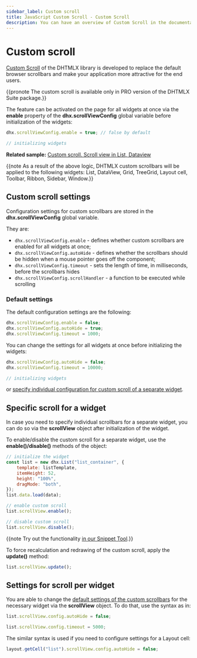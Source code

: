 ```yaml
---
sidebar_label: Custom scroll
title: JavaScript Custom Scroll - Custom Scroll
description: You can have an overview of Custom Scroll in the documentation of the DHTMLX JavaScript UI library. Browse developer guides and API reference, try out code examples and live demos, and download a free 30-day evaluation version of DHTMLX Suite 7.
---
```


# Custom scroll

[Custom Scroll](../../common_features/custom_scroll/) of the DHTMLX library is developed to replace the default browser scrollbars and make your application more attractive for the end users.

{{pronote The custom scroll is available only in PRO version of the DHTMLX Suite package.}}

The feature can be activated on the page for all widgets at once via the **enable** property of the **dhx.scrollViewConfig** global variable before initialization of the widgets:

```js
dhx.scrollViewConfig.enable = true; // false by default

// initializing widgets
```

**Related sample:** [Custom scroll. Scroll view in List, Dataview](https://snippet.dhtmlx.com/gjsbvzdk)

{{note As a result of the above logic, DHTMLX custom scrollbars will be applied to the following widgets: List, DataView, Grid, TreeGrid, Layout cell, Toolbar, Ribbon, Sidebar, Window.}}

## Custom scroll settings

Configuration settings for custom scrollbars are stored in the **dhx.scrollViewConfig** global variable.

They are:

- `dhx.scrollViewConfig.enable` - defines whether custom scrollbars are enabled for all widgets at once;
- `dhx.scrollViewConfig.autoHide` - defines whether the scrollbars should be hidden when a mouse pointer goes off the component;
- `dhx.scrollViewConfig.timeout` - sets the length of time, in milliseconds, before the scrollbars hides
- `dhx.scrollViewConfig.scrollHandler` - a function to be executed while scrolling

### Default settings

The default configuration settings are the following: 

~~~js
dhx.scrollViewConfig.enable = false; 
dhx.scrollViewConfig.autoHide = true; 
dhx.scrollViewConfig.timeout = 1000; 
~~~

You can change the settings for all widgets at once before initializing the widgets:

~~~js
dhx.scrollViewConfig.autoHide = false; 
dhx.scrollViewConfig.timeout = 10000; 

// initializing widgets
~~~

or [specify individual configuration for custom scroll of a separate widget](#settings-for-scroll-per-widget). 

## Specific scroll for a widget

In case you need to specify individual scrollbars for a separate widget, you can do so via the **scrollView** object after initialization of the widget.

To enable/disable the custom scroll for a separate widget, use the **enable()/disable()** methods of the object:

~~~js
// initialize the widget
const list = new dhx.List("list_container", {
    template: listTemplate,
    itemHeight: 52,
    height: "100%",
    dragMode: "both",
});
list.data.load(data);

// enable custom scroll
list.scrollView.enable();

// disable custom scroll
list.scrollView.disable();
~~~

{{note Try out the functionality [in our Snippet Tool](https://snippet.dhtmlx.com/gjsbvzdk).}}

To force recalculation and redrawing of the custom scroll, apply the **update()** method: 

~~~js
list.scrollView.update();
~~~

## Settings for scroll per widget

You are able to change the [default settings of the custom scrollbars](#default-settings) for the necessary widget via the **scrollView** object. To do that, use the syntax as in:

~~~js
list.scrollView.config.autoHide = false;

list.scrollView.config.timeout = 5000;
~~~

The similar syntax is used if you need to configure settings for a Layout cell:

~~~js
layout.getCell("list").scrollView.config.autoHide = false;
~~~

